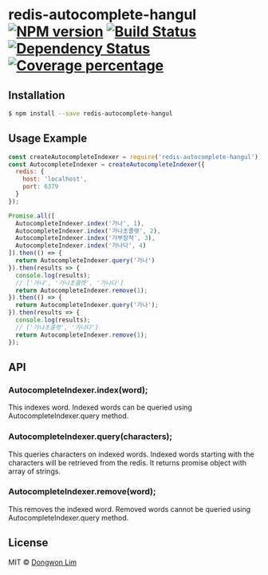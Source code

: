 # redis-autocomplete-hangul [![NPM version][npm-image]][npm-url] [![Build Status][travis-image]][travis-url] [![Dependency Status][daviddm-image]][daviddm-url] [![Coverage percentage][coveralls-image]][coveralls-url]
> 

## Installation

```sh
$ npm install --save redis-autocomplete-hangul
```

## Usage Example

```js
const createAutocompleteIndexer = require('redis-autocomplete-hangul');
const AutocompleteIndexer = createAutocompleteIndexer({
  redis: {
    host: 'localhost',
    port: 6379
  }
});

Promise.all([
  AutocompleteIndexer.index('가나', 1),
  AutocompleteIndexer.index('가나초콜렛', 2),
  AutocompleteIndexer.index('가부장적', 3),
  AutocompleteIndexer.index('가나다', 4)
]).then(() => {
  return AutocompleteIndexer.query('가나')
}).then(results => {
  console.log(results);
  // ['가나', '가나초콜렛', '가나다']
  return AutocompleteIndexer.remove(1);
}).then(() => {
  return AutocompleteIndexer.query('가나');
}).then(results => {
  console.log(results);
  // ['가나초콜렛', '가나다']
  return AutocompleteIndexer.remove(1);
});

```

## API

### AutocompleteIndexer.index(word);
This indexes word. Indexed words can be queried using AutocompleteIndexer.query method.

### AutocompleteIndexer.query(characters);
This queries characters on indexed words. Indexed words starting with the characters will be retrieved from the redis. It returns promise object with array of strings.

### AutocompleteIndexer.remove(word);
This removes the indexed word. Removed words cannot be queried using AutocompleteIndexer.query method.

## License

MIT © [Dongwon Lim]()


[npm-image]: https://badge.fury.io/js/redis-autocomplete-hangul.svg
[npm-url]: https://npmjs.org/package/redis-autocomplete-hangul
[travis-image]: https://travis-ci.org/idw111/redis-autocomplete-hangul.svg?branch=master
[travis-url]: https://travis-ci.org/idw111/redis-autocomplete-hangul
[daviddm-image]: https://david-dm.org/idw111/redis-autocomplete-hangul.svg?theme=shields.io
[daviddm-url]: https://david-dm.org/idw111/redis-autocomplete-hangul
[coveralls-image]: https://coveralls.io/repos/idw111/redis-autocomplete-hangul/badge.svg
[coveralls-url]: https://coveralls.io/r/idw111/redis-autocomplete-hangul
